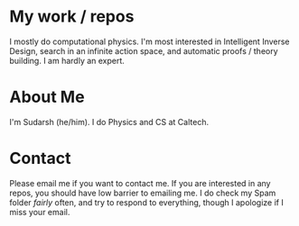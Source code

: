 
# My work / repos
I mostly do computational physics. I'm most interested in Intelligent Inverse Design, search in an infinite action space, and automatic proofs / theory building. I am hardly an expert. 

# About Me
I'm Sudarsh (he/him). I do Physics and CS at Caltech.

# Contact
Please email me if you want to contact me. If you are interested in any repos, you should have low barrier to emailing me. I do check my Spam folder *fairly* often, and try to respond to everything, though I apologize if I miss your email.


<!--
**skunnavakkam/skunnavakkam** is a ✨ _special_ ✨ repository because its `README.md` (this file) appears on your GitHub profile.

Here are some ideas to get you started:

- 🔭 I’m currently working on ...
- 🌱 I’m currently learning ...
- 👯 I’m looking to collaborate on ...
- 🤔 I’m looking for help with ...
- 💬 Ask me about ...
- 📫 How to reach me: ...
- 😄 Pronouns: ...
- ⚡ Fun fact: ...
-->
